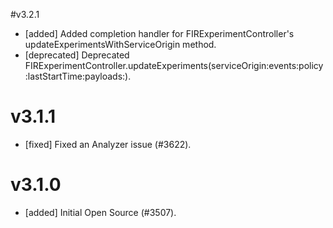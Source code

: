 #v3.2.1
- [added] Added completion handler for FIRExperimentController's updateExperimentsWithServiceOrigin method.
- [deprecated] Deprecated FIRExperimentController.updateExperiments(serviceOrigin:events:policy:lastStartTime:payloads:).

# v3.1.1
- [fixed] Fixed an Analyzer issue (#3622).

# v3.1.0
- [added] Initial Open Source (#3507).
